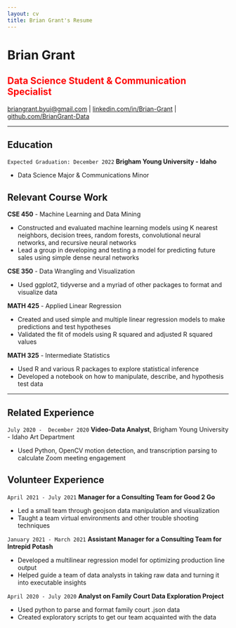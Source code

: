 ```yaml
---
layout: cv
title: Brian Grant's Resume
---
```

# Brian Grant
## <FONT COLOR="RED"> Data Science Student & Communication Specialist </FONT>

<div id="webaddress">
<a href="briangrant.byui@gmail.com">briangrant.byui@gmail.com</a>
| <a href="https://linkedin.com/in/brian-grant">linkedin.com/in/Brian-Grant</a>
| <a href="https://github.com/BrianGrant-Data">github.com/BrianGrant-Data</a>
</div>

<!-- https://www.monique.tech/the-art-of-markdown -->
---
## Education 
`Expected Graduation: December 2022`
__Brigham Young University - Idaho__

- Data Science Major & Communications Minor


## Relevant Course Work
__CSE 450__  - Machine Learning and Data Mining
- Constructed and evaluated machine learning models using K nearest neighbors, decision trees, random forests, convolutional neural networks, and recursive neural networks
- Lead a group in developing and testing a model for predicting future sales using simple dense neural networks

__CSE 350__ - Data Wrangling and Visualization
- Used ggplot2, tidyverse and a myriad of other packages to format and visualize data

__MATH 425__ - Applied Linear Regression
- Created and used simple and multiple linear regression models to make predictions and test hypotheses
- Validated the fit of models using R squared and adjusted R squared values

__MATH 325__ - Intermediate Statistics
- Used R and various R packages to explore statistical inference
- Developed a notebook on how to manipulate, describe, and hypothesis test data


---

## Related Experience

`July 2020 -  December 2020`
__Video-Data Analyst__, Brigham Young University - Idaho Art Department 
- Used Python, OpenCV motion detection, and transcription parsing to calculate Zoom meeting engagement


## Volunteer Experience
`April 2021 - July 2021`
__Manager for a Consulting Team for Good 2 Go__
- Led a small team through geojson data manipulation and visualization
- Taught a team virtual environments and other trouble shooting techniques

`January 2021 - March 2021`
__Assistant Manager for a Consulting Team for Intrepid Potash__
- Developed a multilinear regression model for optimizing production line output
- Helped guide a team of data analysts in taking raw data and turning it into executable insights

`April 2020 - July 2020`
__Analyst on Family Court Data Exploration Project__
- Used python to parse and format family court .json data 
- Created exploratory scripts to get our team acquainted with the data



